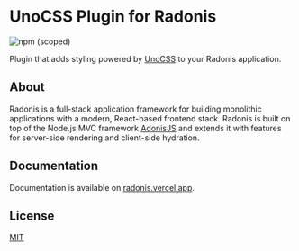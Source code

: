 # UnoCSS Plugin for Radonis

![npm (scoped)](https://img.shields.io/npm/v/@microeinhundert/radonis-unocss)

Plugin that adds styling powered by [UnoCSS](https://github.com/unocss/unocss) to your Radonis application.

## About

Radonis is a full-stack application framework for building monolithic applications with a modern, React-based frontend stack. Radonis is built on top of the Node.js MVC framework [AdonisJS](https://adonisjs.com/) and extends it with features for server-side rendering and client-side hydration.

## Documentation

Documentation is available on [radonis.vercel.app](https://radonis.vercel.app/docs/plugins/unocss).

## License

[MIT](LICENSE)
